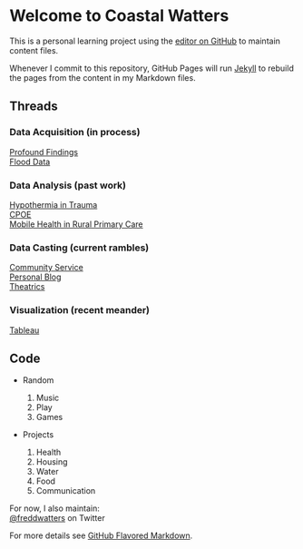 # Welcome to Coastal Watters

This is a personal learning project using the [editor on GitHub](https://github.com/nursethestrings/nursethestrings.github.io/edit/master/README.md) to maintain content files.

Whenever I commit to this repository, GitHub Pages will run [Jekyll](https://jekyllrb.com/) to rebuild the pages from the content in my Markdown files.

## Threads  
  
### Data Acquisition (in process)  
   [Profound Findings](http://journal.sjdm.org/15/15923a/jdm15923a.html)  
   [Flood Data](http://coastalwatters.net/FlooddataMasterListrev.xlsx)  
### Data Analysis (past work)  
   [Hypothermia in Trauma](http://coastalwatters.net/hypo/)  
   [CPOE](http://coastalwatters.net/CPOE/)  
   [Mobile Health in Rural Primary Care](http://coastalwatters.net/Presentation.pptx)  
### Data Casting (current rambles)  
   [Community Service](http://coastalwatters.net/covenant/)  
   [Personal Blog](http://fredwatters.com)  
   [Theatrics](http://www.reachdowneast.com/calendar/event/new-surry-theatre-presents-shirley-valentine-copy-3-copy-2-copy-copy-2-copy/2017-08-04/)  
### Visualization (recent meander)  
   [Tableau](https://public.tableau.com/profile/fred.watters#!/)
   
## Code
- Random
  1. Music
  2. Play
  3. Games

- Projects
  1. Health
  2. Housing
  3. Water
  4. Food
  5. Communication


For now, I also maintain:  
[@freddwatters](http://twitter.com/freddwatters) on Twitter

For more details see [GitHub Flavored Markdown](https://guides.github.com/features/mastering-markdown/).

